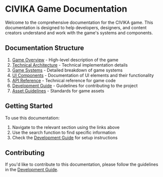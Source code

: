 # CIVIKA Game Documentation

Welcome to the comprehensive documentation for the CIVIKA game. This documentation is designed to help developers, designers, and content creators understand and work with the game's systems and components.

## Documentation Structure

1. [Game Overview](game_overview.md) - High-level description of the game
2. [Technical Architecture](technical_architecture.md) - Technical implementation details
3. [Game Systems](game_systems/README.md) - Detailed breakdown of game systems
4. [UI Components](ui_components.md) - Documentation of UI elements and their functionality
5. [API Reference](api_reference.md) - Technical reference for game code
6. [Development Guide](development_guide.md) - Guidelines for contributing to the project
7. [Asset Guidelines](asset_guidelines.md) - Standards for game assets

## Getting Started

To use this documentation:
1. Navigate to the relevant section using the links above
2. Use the search function to find specific information
3. Check the [Development Guide](development_guide.md) for setup instructions

## Contributing

If you'd like to contribute to this documentation, please follow the guidelines in the [Development Guide](development_guide.md).
